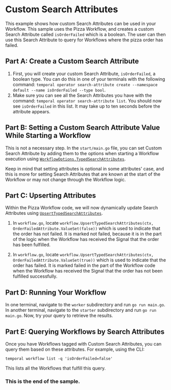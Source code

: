# Custom Search Attributes

This example shows how custom Search Attributes can be used in your Workflow. This sample uses the Pizza Workflow, and creates a custom Search Attribute called `isOrderFailed` which is a boolean. The user can then use this Search Attribute to query for Workflows where the pizza order has failed.

## Part A: Create a Custom Search Attribute

1. First, you will create your custom Search Attribute, `isOrderFailed`, a boolean type. You can do this in one of your terminals with the following command: `temporal operator search-attribute create --namespace default --name isOrderFailed --type bool`.
2. Make sure you can see all the Search Attributes you have with the command: `temporal operator search-attribute list`. You should now see `isOrderFailed` in this list. It may take up to ten seconds before the attribute appears.

## Part B: Setting a Custom Search Attribute Value While Starting a Workflow

This is not a necessary step. In the `start/main.go` file, you can set Custom Search Attribute by adding them to the options when starting a Workflow execution using [`WorkflowOptions.TypedSearchAttributes`](https://docs.temporal.io/dev-guide/go/observability#custom-search-attributes). 

Keep in mind that setting attributes is optional in some attributes' case, and this is more for setting Search Attributes that are known at the start of the Workflow or may not change through the Workflow logic.

## Part C: Upserting Attributes

Within the Pizza Workflow code, we will now dynamically update Search Attributes using [`UpsertTypedSearchAttributes`](https://docs.temporal.io/dev-guide/go/observability#upsert-search-attributes).

1. In `workflow.go`, locate `workflow.UpsertTypedSearchAttributes(ctx, OrderFailedAttribute.ValueSet(false))` which is used to indicate that the order has not failed. It is marked not failed, because it is in the part of the logic when the Workflow has received the Signal that the order has been fulfilled.

2. In `workflow.go`, locate `workflow.UpsertTypedSearchAttributes(ctx, OrderFailedAttribute.ValueSet(true))` which is used to indicate that the order has failed. It is marked failed in the part of the Workflow code when the Workflow has received the Signal that the order has not been fulfilled successfully.

## Part D: Running Your Workflow

In one terminal, navigate to the `worker` subdirectory and run `go run main.go`. In another terminal, navigate to the `starter` subdirectory and run `go run main.go`. Now, try your query to retrieve the results.

## Part E: Querying Workflows by Search Attributes

Once you have Workflows tagged with Custom Search Attributes, you can query them based on these attributes. For example, using the CLI:

```shell
temporal workflow list -q 'isOrderFailed=false'
```

This lists all the Workflows that fulfill this query.



### This is the end of the sample.